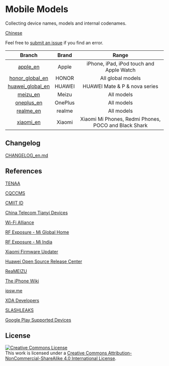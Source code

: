# Mobile Models

Collecting device names, models and internal codenames.

[Chinese](https://github.com/KHwang9883/MobileModels/blob/master/README.md)

Feel free to [submit an issue](https://github.com/KHwang9883/MobileModels/issues) if you find an error.

| Branch | Brand | Range |
| :-: | :-: | :-: |
| [apple_en](https://github.com/KHwang9883/MobileModels/blob/master/brands/apple_en.md) | Apple | iPhone, iPad, iPod touch and Apple Watch |
| [honor_global_en](https://github.com/KHwang9883/MobileModels/blob/master/brands/honor_global_en.md) | HONOR | All global models |
| [huawei_global_en](https://github.com/KHwang9883/MobileModels/blob/master/brands/huawei_global_en.md) | HUAWEI | HUAWEI Mate & P & nova series |
| [meizu_en](https://github.com/KHwang9883/MobileModels/blob/master/brands/meizu_en.md) | Meizu | All models |
| [oneplus_en](https://github.com/KHwang9883/MobileModels/blob/master/brands/oneplus_en.md) | OnePlus | All models |
| [realme_en](https://github.com/KHwang9883/MobileModels/blob/master/brands/realme_en.md) | realme | All models |
| [xiaomi_en](https://github.com/KHwang9883/MobileModels/blob/master/brands/xiaomi_en.md) | Xiaomi | Xiaomi Mi Phones, Redmi Phones, POCO and Black Shark |

## Changelog

[CHANGELOG_en.md](https://github.com/KHwang9883/MobileModels/blob/master/CHANGELOG_en.md)

## References

[TENAA](http://shouji.tenaa.com.cn)

[CQCCMS](http://webdata.cqccms.com.cn/webdata/query/CCCCerti.do)

[CMIIT ID](https://zwfw.miit.gov.cn/miit/resultSearch?categoryTreeId=313)

[China Telecom Tianyi Devices](http://surfing.tydevice.com/pud_phone.do)

[Wi-Fi Alliance](https://www.wi-fi.org)

[RF Exposure - Mi Global Home](http://www.mi.com/global/certification/rfexposure/)

[RF Exposure - Mi India](http://www.mi.com/in/certification/rfexposure/)

[Xiaomi Firmware Updater](https://xiaomifirmwareupdater.com/)

[Huawei Open Source Release Center](https://consumer.huawei.com/en/opensource/)

[ReaMEIZU](https://reameizu.com/)

[The iPhone Wiki](https://www.theiphonewiki.com)

[ipsw.me](https://ipsw.me)

[XDA Developers](https://www.xda-developers.com)

[SLASHLEAKS](http://www.slashleaks.com)

[Google Play Supported Devices](http://storage.googleapis.com/play_public/supported_devices.html)

## License

<a rel="license" href="http://creativecommons.org/licenses/by-nc-sa/4.0/"><img alt="Creative Commons License" style="border-width:0" src="https://i.creativecommons.org/l/by-nc-sa/4.0/88x31.png" /></a><br />This work is licensed under a <a rel="license" href="http://creativecommons.org/licenses/by-nc-sa/4.0/">Creative Commons Attribution-NonCommercial-ShareAlike 4.0 International License</a>.
